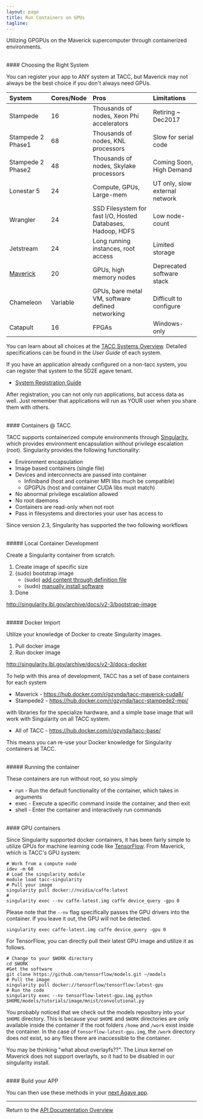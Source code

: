 ```yaml
---
layout: page
title: Run Containers on GPUs
tagline:
---
```


Utilizing GPGPUs on the Maverick supercomputer through containerized environments.

<br>
#### Choosing the Right System

You can register your app to ANY system at TACC, but Maverick may not always be the best choice if you don't always need GPUs.

| System     | Cores/Node | Pros                                      | Limitations                                |
|:-----------|:-----------|:------------------------------------------|:-------------------------------------------|
| Stampede   | 16         | Thousands of nodes, Xeon Phi accelerators | Retiring ~ Dec2017                         |
| Stampede 2 Phase1 | 68         | Thousands of nodes, KNL processors | Slow for serial code                       |
| Stampede 2 Phase2 | 48         | Thousands of nodes, Skylake processors | Coming Soon, High Demand               |
| Lonestar 5 | 24         | Compute, GPUs, Large-mem | UT only, slow external network                              |
| Wrangler   | 24         | SSD Filesystem for fast I/O, Hosted Databases, Hadoop, HDFS | Low node-count           |
| Jetstream  | 24         | Long running instances, root access       | Limited storage                            |
| [Maverick](https://portal.tacc.utexas.edu/user-guides/maverick)   | 20         | GPUs, high memory nodes                   | Deprecated software stack                 |
| Chameleon  | Variable   | GPUs, bare metal VM, software defined networking | Difficult to configure              |
| Catapult   | 16         | FPGAs                                     | Windows-only                               |

You can learn about all choices at the [TACC Systems Overview](https://www.tacc.utexas.edu/systems/overview). Detailed specifications can be found in the *User Guide* of each system.

If you have an application already configured on a non-tacc system, you can register that system to the SD2E agave tenant.

- [System Registration Guide](02.create_systems.html)

After registration, you can not only run applications, but access data as well. Just remember that applications will run as YOUR user when you share them with others.

<br>
#### Containers @ TACC

TACC supports containerized compute environments through [Singularity](http://singularity.lbl.gov/), which provides environment encapsulation without privilege escalation (root). Singularity provides the following functionality:

- Environment encapsulation
- Image based containers (single file)
- Devices and interconnects are passed into container
  - Infiniband (host and container MPI libs much be compatible)
  - GPGPUs (host and container CUDA libs must match)
- No abnormal privilege escalation allowed
- No root daemons
- Containers are read-only when not root
- Pass in filesystems and directories your user has access to

Since version 2.3, Singularity has supported the two following workflows

<br>
##### Local Container Development

Create a Singularity container from scratch.

1. Create image of specific size
2. (sudo) bootstrap image
   * (sudo) [add content through definition file](http://singularity.lbl.gov/archive/docs/v2-3/bootstrap-image)
   * (sudo) [manually install software](http://singularity.lbl.gov/archive/docs/v2-3/docs-changing-containers)
3. Done

<http://singularity.lbl.gov/archive/docs/v2-3/bootstrap-image>

<br>
##### Docker Import

Utilize your knowledge of Docker to create Singularity images.

1. Pull docker image
2. Run docker image

<http://singularity.lbl.gov/archive/docs/v2-3/docs-docker>

To help with this area of development, TACC has a set of base containers for each system

- Maverick - https://hub.docker.com/r/gzynda/tacc-maverick-cuda8/
- Stampede2 - https://hub.docker.com/r/gzynda/tacc-stampede2-mpi/

with libraries for the specialize hardware, and a simple base image that will work with Singularity on all TACC system.

- All of TACC - https://hub.docker.com/r/gzynda/tacc-base/

This means you can re-use your Docker knowledge for Singularity containers at TACC.

<br>
##### Running the container

These containers are run without root, so you simply

- run - Run the default functionality of the container, which takes in arguments
- exec - Execute a specific command inside the container, and then exit
- shell - Enter the container and interactively run commands

<br>
#### GPU containers

Since Singularity supported docker containers, it has been fairly simple to utilize GPUs for machine learning code like [TensorFlow](https://www.tensorflow.org/). From Maverick, which is TACC's GPU system:

```
# Work from a compute node
idev -m 60
# Load the singularity module
module load tacc-singularity
# Pull your image
singularity pull docker://nvidia/caffe:latest
#
singularity exec --nv caffe-latest.img caffe device_query -gpu 0
```

Please note that the `--nv` flag specifically passes the GPU drivers into the container. If you leave it out, the GPU will not be detected.

```
singularity exec caffe-latest.img caffe device_query -gpu 0
```

For TensorFlow, you can directly pull their latest GPU image and utilize it as follows.

```
# Change to your $WORK directory
cd $WORK
#Get the software
git clone https://github.com/tensorflow/models.git ~/models
# Pull the image
singularity pull docker://tensorflow/tensorflow:latest-gpu
# Run the code
singularity exec --nv tensorflow-latest-gpu.img python $HOME/models/tutorials/image/mnist/convolutional.py
```

You probably noticed that we check out the models repository into your `$HOME` directory. This is because your `$HOME` and `$WORK` directories are only available inside the container if the root folders `/home` and `/work` exist inside the container. In the case of `tensorflow-latest-gpu.img`, the `/work` directory does _not_ exist, so any files there are inaccessible to the container.

You may be thinking "what about overlayfs??". The Linux kernel on Maverick does not support overlayfs, so it had to be disabled in our singularity install.

<br>
#### Build your APP

You can then use these methods in your [next Agave app](03.old_create_app.md).


---
Return to the [API Documentation Overview](../index.md)
